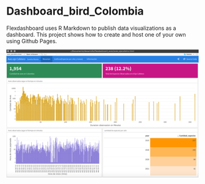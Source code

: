 # Dashboard_bird_Colombia
Flexdashboard uses R Markdown to publish data visualizations as a dashboard. This project shows how to create and host one of your own using Github Pages.



![bird](https://github.com/sandrarairan/Dashboard_bird_Colombia/blob/master/bird.png)

